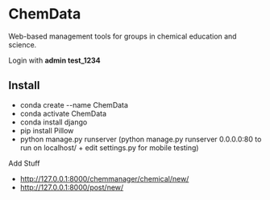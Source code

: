 # ChemData
Web-based management tools for groups in chemical education and science.

Login with **admin test_1234**

Install
-
- conda create --name ChemData
- conda activate ChemData
- conda install django
- pip install Pillow
- python manage.py runserver
(python manage.py runserver 0.0.0.0:80 to run on localhost/ + edit settings.py for mobile testing)

Add Stuff
- http://127.0.0.1:8000/chemmanager/chemical/new/
- http://127.0.0.1:8000/post/new/